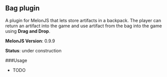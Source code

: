 ## Bag plugin
A plugin for MelonJS that lets store artifacts in a backpack. 
The player can return an artifact into the game and use artifact from the bag into the game using **Drag and Drop**.

**MelonJS Version**: 0.9.9

**Status**: under construction

###Usage
- TODO




